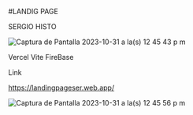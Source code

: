 #LANDIG PAGE 

SERGIO HISTO 

![Captura de Pantalla 2023-10-31 a la(s) 12 45 43 p m](https://github.com/Sergiohisto/Sergio-Histo-LandingPage-/assets/119264858/0607e4ce-1b16-4f49-b7d1-25185a36451c)


Vercel Vite 
FireBase 

Link 

https://landingpageser.web.app/

![Captura de Pantalla 2023-10-31 a la(s) 12 45 56 p m](https://github.com/Sergiohisto/Sergio-Histo-LandingPage-/assets/119264858/e842a053-2506-4bdf-87c8-52da91c40518)
